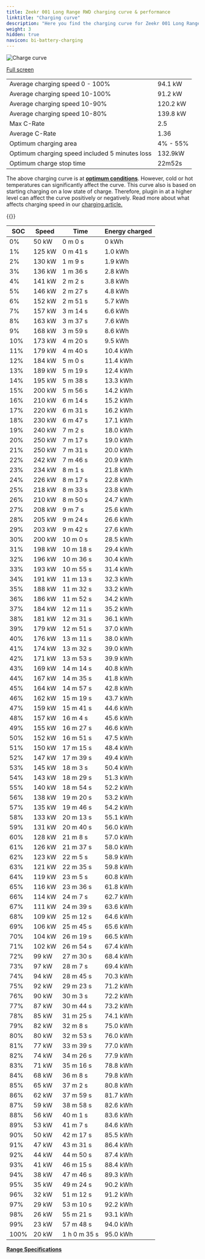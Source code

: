 ```yaml
---
title: Zeekr 001 Long Range RWD charging curve & performance
linktitle: "Charging curve"
description: "Here you find the charging curve for Zeekr 001 Long Range RWD."
weight: 3
hidden: true
navicon: bi-battery-charging
---
```

<!-- markdownlint-disable MD033 -->
<img src="/images/models/zeekr/001/001_long_range_rwd/chargingcurve.svg" alt="Charge curve" class="img-fluid">

[Full screen](/images/models/zeekr/001/001_long_range_rwd/chargingcurve.svg)


<table class="table table-striped border">
<tbody>
<tr>
<td>Average charging speed 0 - 100%</td><td>94.1 kW</td>
</tr>
<tr>
<td>Average charging speed 10-100%</td><td>91.2 kW</td>
</tr>
<tr>
<td>Average charging speed 10-90%</td><td>120.2 kW</td>
</tr>
<tr>
<td>Average charging speed 10-80%</td><td>139.8 kW</td>
</tr>
<tr>
<td>Max C-Rate</td><td>2.5</td>
</tr>
<tr>
<td>Average C-Rate</td><td>1.36</td>
</tr>
<tr>
<td>Optimum charging area</td><td>4% - 55%</td>
</tr>
<tr>
<td>Optimum charging speed included 5 minutes loss</td><td>132.9kW</td>
</tr>
<tr>
<td>Optimum charge stop time</td><td>22m52s</td>
</tr>
</tbody>
</table>


The above charging curve is at **[optimum conditions](../../../../../technology/battery/charging/#temperature)**. However, cold or hot temperatures can significantly affect the curve. This curve also is based on starting charging on a low state of charge. Therefore, plugin in at a higher level can affect the curve positively or negatively. Read more about what affects charging speed in our [charging article.](../../../../../technology/battery/charging/)


{{<evkxdisplayaddarticle />}}
<table class="table table-striped border">
<thead>
<tr><th>SOC</th><th>Speed</th><th>Time</th><th>Energy charged</th></tr>
</thead>
<tbody>
<tr>
<td>0%</td><td>50 kW</td><td> 0 m 0 s </td><td>0 kWh </td>
</tr>
<tr>
<td>1%</td><td>125 kW</td><td> 0 m 41 s </td><td>1.0 kWh </td>
</tr>
<tr>
<td>2%</td><td>130 kW</td><td> 1 m 9 s </td><td>1.9 kWh </td>
</tr>
<tr>
<td>3%</td><td>136 kW</td><td> 1 m 36 s </td><td>2.8 kWh </td>
</tr>
<tr>
<td>4%</td><td>141 kW</td><td> 2 m 2 s </td><td>3.8 kWh </td>
</tr>
<tr>
<td>5%</td><td>146 kW</td><td> 2 m 27 s </td><td>4.8 kWh </td>
</tr>
<tr>
<td>6%</td><td>152 kW</td><td> 2 m 51 s </td><td>5.7 kWh </td>
</tr>
<tr>
<td>7%</td><td>157 kW</td><td> 3 m 14 s </td><td>6.6 kWh </td>
</tr>
<tr>
<td>8%</td><td>163 kW</td><td> 3 m 37 s </td><td>7.6 kWh </td>
</tr>
<tr>
<td>9%</td><td>168 kW</td><td> 3 m 59 s </td><td>8.6 kWh </td>
</tr>
<tr>
<td>10%</td><td>173 kW</td><td> 4 m 20 s </td><td>9.5 kWh </td>
</tr>
<tr>
<td>11%</td><td>179 kW</td><td> 4 m 40 s </td><td>10.4 kWh </td>
</tr>
<tr>
<td>12%</td><td>184 kW</td><td> 5 m 0 s </td><td>11.4 kWh </td>
</tr>
<tr>
<td>13%</td><td>189 kW</td><td> 5 m 19 s </td><td>12.4 kWh </td>
</tr>
<tr>
<td>14%</td><td>195 kW</td><td> 5 m 38 s </td><td>13.3 kWh </td>
</tr>
<tr>
<td>15%</td><td>200 kW</td><td> 5 m 56 s </td><td>14.2 kWh </td>
</tr>
<tr>
<td>16%</td><td>210 kW</td><td> 6 m 14 s </td><td>15.2 kWh </td>
</tr>
<tr>
<td>17%</td><td>220 kW</td><td> 6 m 31 s </td><td>16.2 kWh </td>
</tr>
<tr>
<td>18%</td><td>230 kW</td><td> 6 m 47 s </td><td>17.1 kWh </td>
</tr>
<tr>
<td>19%</td><td>240 kW</td><td> 7 m 2 s </td><td>18.0 kWh </td>
</tr>
<tr>
<td>20%</td><td>250 kW</td><td> 7 m 17 s </td><td>19.0 kWh </td>
</tr>
<tr>
<td>21%</td><td>250 kW</td><td> 7 m 31 s </td><td>20.0 kWh </td>
</tr>
<tr>
<td>22%</td><td>242 kW</td><td> 7 m 46 s </td><td>20.9 kWh </td>
</tr>
<tr>
<td>23%</td><td>234 kW</td><td> 8 m 1 s </td><td>21.8 kWh </td>
</tr>
<tr>
<td>24%</td><td>226 kW</td><td> 8 m 17 s </td><td>22.8 kWh </td>
</tr>
<tr>
<td>25%</td><td>218 kW</td><td> 8 m 33 s </td><td>23.8 kWh </td>
</tr>
<tr>
<td>26%</td><td>210 kW</td><td> 8 m 50 s </td><td>24.7 kWh </td>
</tr>
<tr>
<td>27%</td><td>208 kW</td><td> 9 m 7 s </td><td>25.6 kWh </td>
</tr>
<tr>
<td>28%</td><td>205 kW</td><td> 9 m 24 s </td><td>26.6 kWh </td>
</tr>
<tr>
<td>29%</td><td>203 kW</td><td> 9 m 42 s </td><td>27.6 kWh </td>
</tr>
<tr>
<td>30%</td><td>200 kW</td><td> 10 m 0 s </td><td>28.5 kWh </td>
</tr>
<tr>
<td>31%</td><td>198 kW</td><td> 10 m 18 s </td><td>29.4 kWh </td>
</tr>
<tr>
<td>32%</td><td>196 kW</td><td> 10 m 36 s </td><td>30.4 kWh </td>
</tr>
<tr>
<td>33%</td><td>193 kW</td><td> 10 m 55 s </td><td>31.4 kWh </td>
</tr>
<tr>
<td>34%</td><td>191 kW</td><td> 11 m 13 s </td><td>32.3 kWh </td>
</tr>
<tr>
<td>35%</td><td>188 kW</td><td> 11 m 32 s </td><td>33.2 kWh </td>
</tr>
<tr>
<td>36%</td><td>186 kW</td><td> 11 m 52 s </td><td>34.2 kWh </td>
</tr>
<tr>
<td>37%</td><td>184 kW</td><td> 12 m 11 s </td><td>35.2 kWh </td>
</tr>
<tr>
<td>38%</td><td>181 kW</td><td> 12 m 31 s </td><td>36.1 kWh </td>
</tr>
<tr>
<td>39%</td><td>179 kW</td><td> 12 m 51 s </td><td>37.0 kWh </td>
</tr>
<tr>
<td>40%</td><td>176 kW</td><td> 13 m 11 s </td><td>38.0 kWh </td>
</tr>
<tr>
<td>41%</td><td>174 kW</td><td> 13 m 32 s </td><td>39.0 kWh </td>
</tr>
<tr>
<td>42%</td><td>171 kW</td><td> 13 m 53 s </td><td>39.9 kWh </td>
</tr>
<tr>
<td>43%</td><td>169 kW</td><td> 14 m 14 s </td><td>40.8 kWh </td>
</tr>
<tr>
<td>44%</td><td>167 kW</td><td> 14 m 35 s </td><td>41.8 kWh </td>
</tr>
<tr>
<td>45%</td><td>164 kW</td><td> 14 m 57 s </td><td>42.8 kWh </td>
</tr>
<tr>
<td>46%</td><td>162 kW</td><td> 15 m 19 s </td><td>43.7 kWh </td>
</tr>
<tr>
<td>47%</td><td>159 kW</td><td> 15 m 41 s </td><td>44.6 kWh </td>
</tr>
<tr>
<td>48%</td><td>157 kW</td><td> 16 m 4 s </td><td>45.6 kWh </td>
</tr>
<tr>
<td>49%</td><td>155 kW</td><td> 16 m 27 s </td><td>46.6 kWh </td>
</tr>
<tr>
<td>50%</td><td>152 kW</td><td> 16 m 51 s </td><td>47.5 kWh </td>
</tr>
<tr>
<td>51%</td><td>150 kW</td><td> 17 m 15 s </td><td>48.4 kWh </td>
</tr>
<tr>
<td>52%</td><td>147 kW</td><td> 17 m 39 s </td><td>49.4 kWh </td>
</tr>
<tr>
<td>53%</td><td>145 kW</td><td> 18 m 3 s </td><td>50.4 kWh </td>
</tr>
<tr>
<td>54%</td><td>143 kW</td><td> 18 m 29 s </td><td>51.3 kWh </td>
</tr>
<tr>
<td>55%</td><td>140 kW</td><td> 18 m 54 s </td><td>52.2 kWh </td>
</tr>
<tr>
<td>56%</td><td>138 kW</td><td> 19 m 20 s </td><td>53.2 kWh </td>
</tr>
<tr>
<td>57%</td><td>135 kW</td><td> 19 m 46 s </td><td>54.2 kWh </td>
</tr>
<tr>
<td>58%</td><td>133 kW</td><td> 20 m 13 s </td><td>55.1 kWh </td>
</tr>
<tr>
<td>59%</td><td>131 kW</td><td> 20 m 40 s </td><td>56.0 kWh </td>
</tr>
<tr>
<td>60%</td><td>128 kW</td><td> 21 m 8 s </td><td>57.0 kWh </td>
</tr>
<tr>
<td>61%</td><td>126 kW</td><td> 21 m 37 s </td><td>58.0 kWh </td>
</tr>
<tr>
<td>62%</td><td>123 kW</td><td> 22 m 5 s </td><td>58.9 kWh </td>
</tr>
<tr>
<td>63%</td><td>121 kW</td><td> 22 m 35 s </td><td>59.8 kWh </td>
</tr>
<tr>
<td>64%</td><td>119 kW</td><td> 23 m 5 s </td><td>60.8 kWh </td>
</tr>
<tr>
<td>65%</td><td>116 kW</td><td> 23 m 36 s </td><td>61.8 kWh </td>
</tr>
<tr>
<td>66%</td><td>114 kW</td><td> 24 m 7 s </td><td>62.7 kWh </td>
</tr>
<tr>
<td>67%</td><td>111 kW</td><td> 24 m 39 s </td><td>63.6 kWh </td>
</tr>
<tr>
<td>68%</td><td>109 kW</td><td> 25 m 12 s </td><td>64.6 kWh </td>
</tr>
<tr>
<td>69%</td><td>106 kW</td><td> 25 m 45 s </td><td>65.6 kWh </td>
</tr>
<tr>
<td>70%</td><td>104 kW</td><td> 26 m 19 s </td><td>66.5 kWh </td>
</tr>
<tr>
<td>71%</td><td>102 kW</td><td> 26 m 54 s </td><td>67.4 kWh </td>
</tr>
<tr>
<td>72%</td><td>99 kW</td><td> 27 m 30 s </td><td>68.4 kWh </td>
</tr>
<tr>
<td>73%</td><td>97 kW</td><td> 28 m 7 s </td><td>69.4 kWh </td>
</tr>
<tr>
<td>74%</td><td>94 kW</td><td> 28 m 45 s </td><td>70.3 kWh </td>
</tr>
<tr>
<td>75%</td><td>92 kW</td><td> 29 m 23 s </td><td>71.2 kWh </td>
</tr>
<tr>
<td>76%</td><td>90 kW</td><td> 30 m 3 s </td><td>72.2 kWh </td>
</tr>
<tr>
<td>77%</td><td>87 kW</td><td> 30 m 44 s </td><td>73.2 kWh </td>
</tr>
<tr>
<td>78%</td><td>85 kW</td><td> 31 m 25 s </td><td>74.1 kWh </td>
</tr>
<tr>
<td>79%</td><td>82 kW</td><td> 32 m 8 s </td><td>75.0 kWh </td>
</tr>
<tr>
<td>80%</td><td>80 kW</td><td> 32 m 53 s </td><td>76.0 kWh </td>
</tr>
<tr>
<td>81%</td><td>77 kW</td><td> 33 m 39 s </td><td>77.0 kWh </td>
</tr>
<tr>
<td>82%</td><td>74 kW</td><td> 34 m 26 s </td><td>77.9 kWh </td>
</tr>
<tr>
<td>83%</td><td>71 kW</td><td> 35 m 16 s </td><td>78.8 kWh </td>
</tr>
<tr>
<td>84%</td><td>68 kW</td><td> 36 m 8 s </td><td>79.8 kWh </td>
</tr>
<tr>
<td>85%</td><td>65 kW</td><td> 37 m 2 s </td><td>80.8 kWh </td>
</tr>
<tr>
<td>86%</td><td>62 kW</td><td> 37 m 59 s </td><td>81.7 kWh </td>
</tr>
<tr>
<td>87%</td><td>59 kW</td><td> 38 m 58 s </td><td>82.6 kWh </td>
</tr>
<tr>
<td>88%</td><td>56 kW</td><td> 40 m 1 s </td><td>83.6 kWh </td>
</tr>
<tr>
<td>89%</td><td>53 kW</td><td> 41 m 7 s </td><td>84.6 kWh </td>
</tr>
<tr>
<td>90%</td><td>50 kW</td><td> 42 m 17 s </td><td>85.5 kWh </td>
</tr>
<tr>
<td>91%</td><td>47 kW</td><td> 43 m 31 s </td><td>86.4 kWh </td>
</tr>
<tr>
<td>92%</td><td>44 kW</td><td> 44 m 50 s </td><td>87.4 kWh </td>
</tr>
<tr>
<td>93%</td><td>41 kW</td><td> 46 m 15 s </td><td>88.4 kWh </td>
</tr>
<tr>
<td>94%</td><td>38 kW</td><td> 47 m 46 s </td><td>89.3 kWh </td>
</tr>
<tr>
<td>95%</td><td>35 kW</td><td> 49 m 24 s </td><td>90.2 kWh </td>
</tr>
<tr>
<td>96%</td><td>32 kW</td><td> 51 m 12 s </td><td>91.2 kWh </td>
</tr>
<tr>
<td>97%</td><td>29 kW</td><td> 53 m 10 s </td><td>92.2 kWh </td>
</tr>
<tr>
<td>98%</td><td>26 kW</td><td> 55 m 21 s </td><td>93.1 kWh </td>
</tr>
<tr>
<td>99%</td><td>23 kW</td><td> 57 m 48 s </td><td>94.0 kWh </td>
</tr>
<tr>
<td>100%</td><td>20 kW</td><td>1 h 0 m 35 s </td><td>95.0 kWh </td>
</tr>
</tbody>
</table>

<div class="mt-3 mb-3">
<a href="../rangeandconsumption/" class="text-decoration-none text-black">
<strong><i class="bi-arrow-left"></i> Range </strong>
</a>
<a href="../specifications/" class="text-decoration-none text-black float-end">
<strong>Specifications <i class="bi-arrow-right"></i></strong>
</a>
</div>
